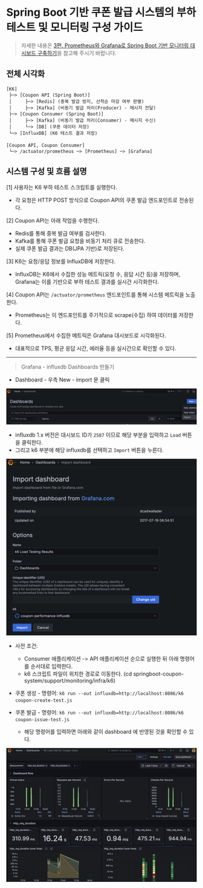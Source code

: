 # Spring Boot 기반 쿠폰 발급 시스템의 부하 테스트 및 모니터링 구성 가이드

> 자세한 내용은 [3편. Prometheus와 Grafana로 Spring Boot 기반 모니터링 대시보드 구축하기](https://devfancy.github.io/SpringBoot-Monitoring-Prometheus-Grafana/)을 참고해 주시기 바랍니다.

## 전체 시각화

```
[K6]
 ├─> [Coupon API (Spring Boot)]
 │     ├─> [Redis] (중복 발급 방지, 선착순 마감 여부 판별)
 │     ├─> [Kafka] (비동기 발급 처리(Producer) - 메시지 전달)
 ├─> [Coupon Consumer (Spring Boot)]
 │     ├─> [Kafka] (비동기 발급 처리(Consumer) - 메시지 수신)
 │     └─> [DB] (쿠폰 데이터 저장)
 └─> [InfluxDB] (K6 테스트 결과 저장)

[Coupon API, Coupon Consumer]
 └─> /actuator/prometheus ─> [Prometheus] ─> [Grafana]
```

## 시스템 구성 및 흐름 설명

[1] 사용자는 K6 부하 테스트 스크립트를 실행한다.

- 각 요청은 HTTP POST 방식으로 Coupon API의 쿠폰 발급 엔드포인트로 전송된다.

[2] Coupon API는 아래 작업을 수행한다.

- Redis를 통해 중복 발급 여부를 검사한다.
- Kafka를 통해 쿠폰 발급 요청을 비동기 처리 큐로 전송한다.
- 실제 쿠폰 발급 결과는 DB(JPA 기반)로 저장된다.

[3] K6는 요청/응답 정보를 InfluxDB에 저장한다.

- InfluxDB는 K6에서 수집한 성능 메트릭(요청 수, 응답 시간 등)을 저장하며,
  Grafana는 이를 기반으로 부하 테스트 결과를 실시간 시각화한다.

[4] Coupon API는 `/actuator/prometheus` 엔드포인트를 통해 시스템 메트릭을 노출한다.

- Prometheus는 이 엔드포인트를 주기적으로 scrape(수집) 하여 데이터를 저장한다.

[5] Prometheus에서 수집한 메트릭은 Grafana 대시보드로 시각화된다.

- 대표적으로 TPS, 평균 응답 시간, 에러율 등을 실시간으로 확인할 수 있다.

---

> Grafana - influxdb Dashboards 만들기

- Dashboard - 우측 New - import 문 클릭

![](/docs/image/influxdb-dashboard-1.png)

- influxdb 1.x 버전은 대시보드 ID가 `2587` 이므로 해당 부분을 입력하고 `Load` 버튼을 클릭한다.
- 그리고 k6 부분에 해당 influxdb를 선택하고 `Import`  버튼을 누른다.

![](/docs/image/influxdb-dashboard-2.png)

- 사전 조건:
    - Consumer 애플리케이션 -> API 애플리케이션 순으로 실행한 뒤 아래 명령어를 순서대로 입력한다.
    - k6 스크립트 파일이 위치한 경로로 이동한다. (cd springboot-coupon-system/support/monitoring/infra/k6)

- 쿠폰 생성 - 명령어: `k6 run --out influxdb=http://localhost:8086/k6 coupon-create-test.js`
- 쿠폰 발급 - 명령어: `k6 run --out influxdb=http://localhost:8086/k6 coupon-issue-test.js`
    - 해당 명령어를 입력하면 아래와 같이 dashboard 에 반영된 것을 확인할 수 있다.

![](/docs/image/influxdb-dashboard-3.png)

